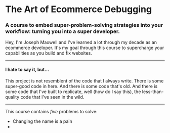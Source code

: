 # The Art of Ecommerce Debugging
### A course to embed super-problem-solving strategies into your workflow: turning you into a super developer.

Hey, I'm Joseph Maxwell and I've learned a lot through my decade as an ecommerce developer.
It's my goal through this course to supercharge your capabilities as you build and fix websites.

---
#### I hate to say it, but...
This project is not resemblent of the code that I always write. There is some super-good code in here. And there is
some code that's old. And there is some code that I've built to replicate, well (how do I say this), the less-than-quality
code that I've seen in the wild.

---

This course contains *five* problems to solve:

* Changing the name is a pain
* 
